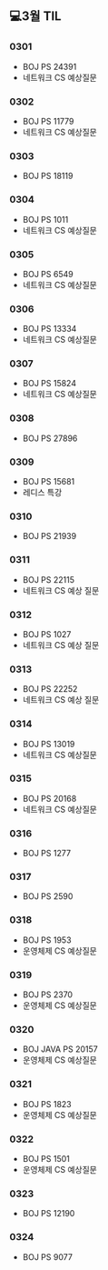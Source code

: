 ## 💻3월 TIL

### 0301
* BOJ PS 24391
* 네트워크 CS 예상질문

### 0302
* BOJ PS 11779
* 네트워크 CS 예상질문

### 0303
* BOJ PS 18119

### 0304
* BOJ PS 1011
* 네트워크 CS 예상질문

### 0305
* BOJ PS 6549
* 네트워크 CS 예상질문

### 0306
* BOJ PS 13334
* 네트워크 CS 예상질문

### 0307
* BOJ PS 15824
* 네트워크 CS 예상질문

### 0308
* BOJ PS 27896

### 0309
* BOJ PS 15681
* 레디스 특강

### 0310
* BOJ PS 21939

### 0311
* BOJ PS 22115
* 네트워크 CS 예상 질문

### 0312
* BOJ PS 1027
* 네트워크 CS 예상 질문

### 0313
* BOJ PS 22252
* 네트워크 CS 예상 질문

### 0314
* BOJ PS 13019
* 네트워크 CS 예상질문

### 0315
* BOJ PS 20168
* 네트워크 CS 예상질문

### 0316
* BOJ PS 1277

### 0317
* BOJ PS 2590

### 0318
* BOJ PS 1953
* 운영체제 CS 예상질문

### 0319
* BOJ PS 2370
* 운영체제 CS 예상질문

### 0320
* BOJ JAVA PS 20157
* 운영체제 CS 예상질문

### 0321 
* BOJ PS 1823
* 운영체제 CS 예상질문

### 0322
* BOJ PS 1501
* 운영체제 CS 예상질문

### 0323
* BOJ PS 12190

### 0324
* BOJ PS 9077
